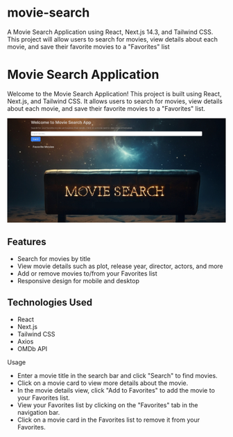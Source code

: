# movie-search
A Movie Search Application using React, Next.js 14.3, and Tailwind CSS. This project will allow users to search for movies, view details about each movie, and save their favorite movies to a "Favorites" list
# Movie Search Application

Welcome to the Movie Search Application! This project is built using React, Next.js, and Tailwind CSS. It allows users to search for movies, view details about each movie, and save their favorite movies to a "Favorites" list.

![Movie Search App Screenshot](/public/movie-search_thumb.jpg)

## Features

- Search for movies by title
- View movie details such as plot, release year, director, actors, and more
- Add or remove movies to/from your Favorites list
- Responsive design for mobile and desktop

## Technologies Used

- React
- Next.js
- Tailwind CSS
- Axios
- OMDb API

Usage

   - Enter a movie title in the search bar and click "Search" to find movies.
   - Click on a movie card to view more details about the movie.
   - In the movie details view, click "Add to Favorites" to add the movie to your Favorites list.
   - View your Favorites list by clicking on the "Favorites" tab in the navigation bar.
   - Click on a movie card in the Favorites list to remove it from your Favorites.

